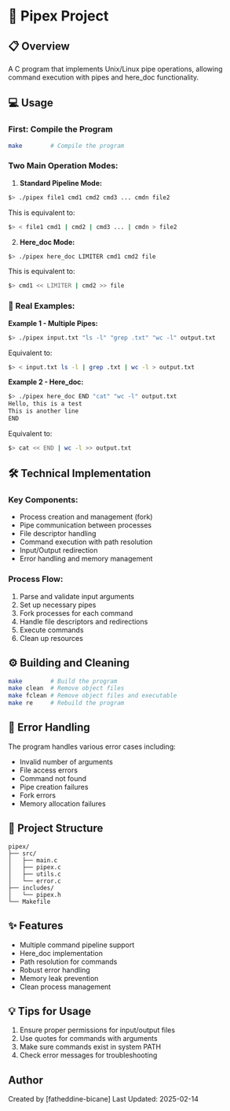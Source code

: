 # 🚀 Pipex Project

## 📋 Overview
A C program that implements Unix/Linux pipe operations, allowing command execution with pipes and here_doc functionality.

## 💻 Usage

### First: Compile the Program
```bash
make        # Compile the program
```

### Two Main Operation Modes:

1. **Standard Pipeline Mode:**
```bash
$> ./pipex file1 cmd1 cmd2 cmd3 ... cmdn file2
```
This is equivalent to:
```bash
$> < file1 cmd1 | cmd2 | cmd3 ... | cmdn > file2
```

2. **Here_doc Mode:**
```bash
$> ./pipex here_doc LIMITER cmd1 cmd2 file
```
This is equivalent to:
```bash
$> cmd1 << LIMITER | cmd2 >> file
```

### 📝 Real Examples:

**Example 1 - Multiple Pipes:**
```bash
$> ./pipex input.txt "ls -l" "grep .txt" "wc -l" output.txt
```
Equivalent to:
```bash
$> < input.txt ls -l | grep .txt | wc -l > output.txt
```

**Example 2 - Here_doc:**
```bash
$> ./pipex here_doc END "cat" "wc -l" output.txt
Hello, this is a test
This is another line
END
```
Equivalent to:
```bash
$> cat << END | wc -l >> output.txt
```

## 🛠️ Technical Implementation

### Key Components:
- Process creation and management (fork)
- Pipe communication between processes
- File descriptor handling
- Command execution with path resolution
- Input/Output redirection
- Error handling and memory management

### Process Flow:
1. Parse and validate input arguments
2. Set up necessary pipes
3. Fork processes for each command
4. Handle file descriptors and redirections
5. Execute commands
6. Clean up resources

## ⚙️ Building and Cleaning

```bash
make        # Build the program
make clean  # Remove object files
make fclean # Remove object files and executable
make re     # Rebuild the program
```

## 🚨 Error Handling

The program handles various error cases including:
- Invalid number of arguments
- File access errors
- Command not found
- Pipe creation failures
- Fork errors
- Memory allocation failures

## 📁 Project Structure

```
pipex/
├── src/
│   ├── main.c
│   ├── pipex.c
│   ├── utils.c
│   └── error.c
├── includes/
│   └── pipex.h
└── Makefile
```

## ✨ Features

- Multiple command pipeline support
- Here_doc implementation
- Path resolution for commands
- Robust error handling
- Memory leak prevention
- Clean process management

## 💡 Tips for Usage

1. Ensure proper permissions for input/output files
2. Use quotes for commands with arguments
3. Make sure commands exist in system PATH
4. Check error messages for troubleshooting

## Author

Created by [fatheddine-bicane]
Last Updated: 2025-02-14
